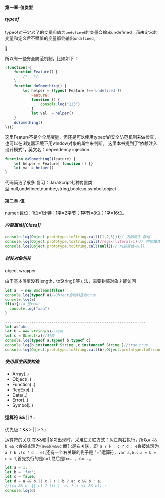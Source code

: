 #### 第一章-值类型
##### typeof
typeof对于定义了的变量但值为`undefined`的变量会输出undefined，而未定义的变量和定义后不赋值的变量都会输出`undefined`。

🍎

所以有一些安全防范机制，比如如下：
```js
(function(){
    function Feature() {
        /*   */
    }
    function doSomething() {
        let helper = (typeof Feature !=='undefined')?
            Feature:
            function () {
                console.log("123")
            }
            let val  = helper()
    }
    doSomething()
})()
```
这里Feature不是个全局变量，但还是可以使用typeof的安全防范机制来做检查，也可以在浏览器环境下用window对象的属性来判断。
这里本书提到了“依赖注入设计模式”，英文名：dependency injection
```js
function doSomething2(Feature) {
    let helper = Feature||function () {}
    let val = helper()
}
```
代码简洁了很多
复习：JavaScript七种内置类型:null,undefined,number,string,boolean,symbol,object

#### 第二章-值
numer:数位：1位=1比特；1字=2字节；1字节=8位；1字=16位。
##### 内部属性[[Class]]
```js
console.log(Object.prototype.toString.call([1,2,3]))// 内部属性-数组
console.log(Object.prototype.toString.call(/regex-literal/i))// 内部属性-正则
console.log(Object.prototype.toString.call(null))// 内部属性-Null
```
##### 封装对象包装
object wrapper

由于基本类型没有length，toString()等方法，需要封装对象才能访问
```js
let a  = new Boolean(false)
console.log(typeof a)//Object自动转换为true
console.log(a)
if(a){//a 是true
  console.log("aaa")
}

----------------------------------------------------------------
let a='abc'
let b = new String(a)//封装
let c = Object(a)//封装
console.log(typeof a,typeof b,typeof c)
console.log(b instanceof String ,c instanceof String )//true true
console.log(Object.prototype.toString.call(b),Object.prototype.toString.call(c))//[object String] [object String]

```
##### 使用原生函数构造
 - Array(..)
 - Object(..)
 - Function(..)
 - RegExp(..)
 - Date(..)
 - Error(..)
 - Symbol(..)

#### 运算符 && || ? :

优先级：&& > || > ?,:

运算符的关联
在&&和||多次出现时，采用左关联方式：从左向右执行，所以`a && b && c`会被处理为`(a&&b)&&&c`
而? :是右关联，即` a ? b : c ? d : e`会被处理为`a ? b :(c ? d : e)`,还有一个右关联的例子是 "="运算符，`var a,b,c;a = b = c = 1`,首先执行的是c=1,然后是b=... ，c=... 。
```js
let a = 1;
let b = 'foo';
let c = false;
let d = a && b || c ? c ||b ? a: c && b : a;
//((a && b) || c) ? ((c || b) ? a :(c && b)) : a
console.log(d)
```
